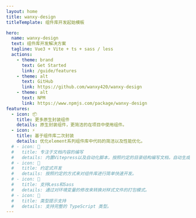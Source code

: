 ```yaml
---
layout: home
title: wanxy-design
titleTemplate: 组件库开发起始模板

hero:
  name: wanxy-design
  text: 组件库开发解决方案
  tagline: Vue3 + Vite + ts + sass / less
  actions:
    - theme: brand
      text: Get Started
      link: /guide/features
    - theme: alt
      text: GitHub
      link: https://github.com/wanxy420/wanxy-design
    - theme: alt
      text: NPM
      link: https://www.npmjs.com/package/wanxy-design
features:
  - icon: 📦
    title: 更多原生封装组件
    details: 原生封装组件，更简洁的在项目中使用组件。
  - icon: ⚡️
    title: 基于组件库二次封装
    details: 优化element系列组件库中代码的简洁以及性能优化。
  # - icon: 📖
  #   title: 专注于文档内容的编写
  #   details: 内置Vitepress以及自动化脚本，按照约定的目录结构编写文档，自动生成路由。
  # - icon: 💪
  #   title: 约定式开发
  #   details: 按照约定的方式来对组件库进行简单快速开发。
  # - icon: 🔩
  #   title: 支持Less和Sass
  #   details: 通过对环境变量的修改来转换对样式文件的打包模式。
  # - icon: 🔑
  #   title: 类型提示支持
  #   details: 支持完整的 TypeScript 类型。
---
```

